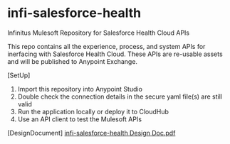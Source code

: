 # infi-salesforce-health
Infinitus Mulesoft Repository for Salesforce Health Cloud APIs

This repo contains all the experience, process, and system APIs for inerfacing with Salesforce Health Cloud.  These APIs are re-usable assets and will be published to Anypoint Exchange.

[SetUp]
1. Import this repository into Anypoint Studio
2. Double check the connection details in the secure yaml file(s) are still valid
3. Run the application locally or deploy it to CloudHub
4. Use an API client to test the Mulesoft APIs

[DesignDocument]
[infi-salesforce-health Design Doc.pdf](https://github.com/user-attachments/files/18519511/infi-salesforce-health.Design.Doc.pdf)
